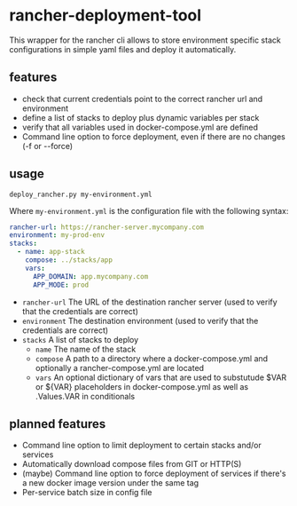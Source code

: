 # rancher-deployment-tool

This wrapper for the rancher cli allows to store environment specific stack configurations in simple yaml files and deploy it automatically.

## features

* check that current credentials point to the correct rancher url and environment
* define a list of stacks to deploy plus dynamic variables per stack
* verify that all variables used in docker-compose.yml are defined
* Command line option to force deployment, even if there are no changes (-f or --force)

## usage

```
deploy_rancher.py my-environment.yml
```

Where ```my-environment.yml``` is the configuration file with the following syntax:

```yaml
rancher-url: https://rancher-server.mycompany.com
environment: my-prod-env
stacks:
  - name: app-stack
    compose: ../stacks/app
    vars:
      APP_DOMAIN: app.mycompany.com
      APP_MODE: prod
```

* ```rancher-url``` The URL of the destination rancher server (used to verify that the credentials are correct)
* ```environment``` The destination environment (used to verify that the credentials are correct)
* ```stacks``` A list of stacks to deploy
  * ```name``` The name of the stack
  * ```compose``` A path to a directory where a docker-compose.yml and optionally a rancher-compose.yml are located
  * ```vars``` An optional dictionary of vars that are used to substutude $VAR or ${VAR} placeholders in docker-compose.yml as well as .Values.VAR in conditionals


## planned features

* Command line option to limit deployment to certain stacks and/or services
* Automatically download compose files from GIT or HTTP(S)
* (maybe) Command line option to force deployment of services if there's a new docker image version under the same tag
* Per-service batch size in config file
